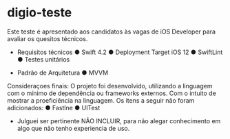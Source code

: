 # digio-teste
Este teste é apresentado aos candidatos às vagas de iOS Developer para avaliar os quesitos técnicos.


* Requisitos técnicos
  ● Swift 4.2
  ● Deployment Target iOS 12
  ● SwiftLint
  ● Testes unitários
  
 * Padrão de Arquitetura
   ● MVVM
 
Consideraçoes finais:
O projeto foi desenvolvido, utilizando a linguagem com o mínimo de dependência ou frameworks externos.
Com o intuito de mostrar a proeficiência na linguagem. 
Os itens a seguir não foram adicionados:
● Fastlne
● UITest
* Julguei ser pertinente NÃO INCLUIR, para não alegar conhecimento em algo que não tenho experiencia de uso.
  


   
   
